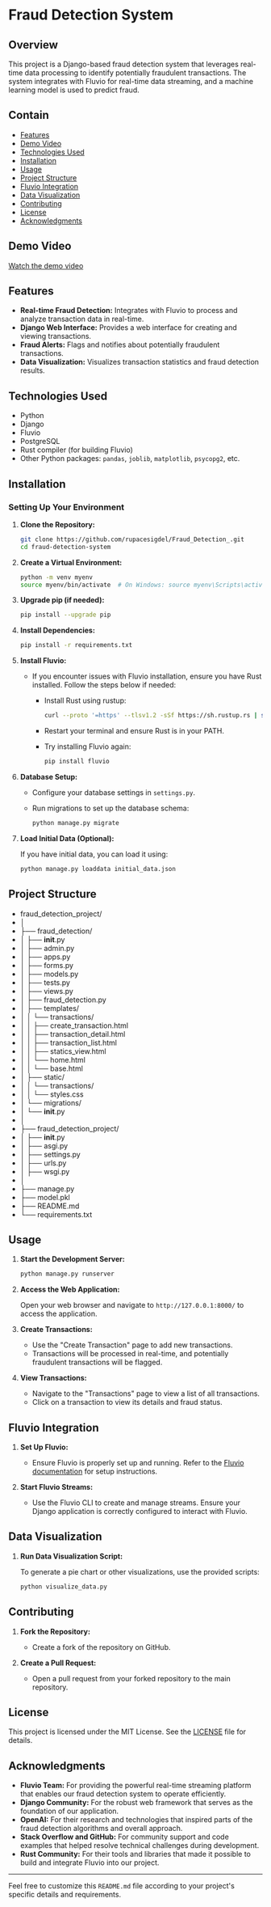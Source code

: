 # Fraud Detection System

## Overview

This project is a Django-based fraud detection system that leverages real-time data processing to identify potentially fraudulent transactions. The system integrates with Fluvio for real-time data streaming, and a machine learning model is used to predict fraud.

## Contain

- [Features](#features)
- [Demo Video](#demo-video)
- [Technologies Used](#technologies-used)
- [Installation](#installation)
- [Usage](#usage)
- [Project Structure](#project-structure)
- [Fluvio Integration](#fluvio-integration)
- [Data Visualization](#data-visualization)
- [Contributing](#contributing)
- [License](#license)
- [Acknowledgments](#acknowledgments)

## Demo Video
[Watch the demo video](https://github.com/user-attachments/assets/ba81f3ab-272f-4341-9fe1-5262d655b65f)

## Features

- **Real-time Fraud Detection:** Integrates with Fluvio to process and analyze transaction data in real-time.
- **Django Web Interface:** Provides a web interface for creating and viewing transactions.
- **Fraud Alerts:** Flags and notifies about potentially fraudulent transactions.
- **Data Visualization:** Visualizes transaction statistics and fraud detection results.

## Technologies Used

- Python
- Django
- Fluvio
- PostgreSQL
- Rust compiler (for building Fluvio)
- Other Python packages: `pandas`, `joblib`, `matplotlib`, `psycopg2`, etc.

## Installation

### Setting Up Your Environment

1. **Clone the Repository:**

    ```bash
    git clone https://github.com/rupacesigdel/Fraud_Detection_.git
    cd fraud-detection-system
    ```

2. **Create a Virtual Environment:**

    ```bash
    python -m venv myenv
    source myenv/bin/activate  # On Windows: source myenv\Scripts\activate
    ```

3. **Upgrade pip (if needed):**

    ```bash
    pip install --upgrade pip
    ```

4. **Install Dependencies:**

    ```bash
    pip install -r requirements.txt
    ```

5. **Install Fluvio:**
   - If you encounter issues with Fluvio installation, ensure you have Rust installed. Follow the steps below if needed:
     - Install Rust using rustup:
       ```bash
       curl --proto '=https' --tlsv1.2 -sSf https://sh.rustup.rs | sh
       ```
     - Restart your terminal and ensure Rust is in your PATH.

     - Try installing Fluvio again:
       ```bash
       pip install fluvio
       ```

6. **Database Setup:**

    - Configure your database settings in `settings.py`.
    - Run migrations to set up the database schema:

      ```bash
      python manage.py migrate
      ```

7. **Load Initial Data (Optional):**

    If you have initial data, you can load it using:

    ```bash
    python manage.py loaddata initial_data.json
    ```

## Project Structure
- fraud_detection_project/
- │
- ├── fraud_detection/
- │   ├── __init__.py
- │   ├── admin.py
- │   ├── apps.py
- │   ├── forms.py
- │   ├── models.py
- │   ├── tests.py
- │   ├── views.py
- │   ├── fraud_detection.py
- │   ├── templates/
- │   │   └── transactions/
- │   │       ├── create_transaction.html
- │   │       ├── transaction_detail.html
- │   │       ├── transaction_list.html
- │   │       ├── statics_view.html
- │   │       └── home.html
- │   │   └── base.html
- │   ├── static/
- │   │   └── transactions/
- │   │       └── styles.css
- │   └── migrations/
- │       └── __init__.py
- │
- ├── fraud_detection_project/
- │   ├── __init__.py
- │   ├── asgi.py
- │   ├── settings.py
- │   ├── urls.py
- │   ├── wsgi.py
- │
- ├── manage.py
- ├── model.pkl
- ├── README.md
- └── requirements.txt



## Usage

1. **Start the Development Server:**

    ```bash
    python manage.py runserver
    ```

2. **Access the Web Application:**

    Open your web browser and navigate to `http://127.0.0.1:8000/` to access the application.

3. **Create Transactions:**

    - Use the "Create Transaction" page to add new transactions.
    - Transactions will be processed in real-time, and potentially fraudulent transactions will be flagged.

4. **View Transactions:**

    - Navigate to the "Transactions" page to view a list of all transactions.
    - Click on a transaction to view its details and fraud status.

## Fluvio Integration

1. **Set Up Fluvio:**

    - Ensure Fluvio is properly set up and running. Refer to the [Fluvio documentation](https://fluvio.io/docs/) for setup instructions.

2. **Start Fluvio Streams:**

    - Use the Fluvio CLI to create and manage streams. Ensure your Django application is correctly configured to interact with Fluvio.

## Data Visualization

1. **Run Data Visualization Script:**

    To generate a pie chart or other visualizations, use the provided scripts:

    ```bash
    python visualize_data.py
    ```

## Contributing

1. **Fork the Repository:**

    - Create a fork of the repository on GitHub.

2. **Create a Pull Request:**

    - Open a pull request from your forked repository to the main repository.

## License

This project is licensed under the MIT License. See the [LICENSE](LICENSE) file for details.

## Acknowledgments
- **Fluvio Team:** For providing the powerful real-time streaming platform that enables our fraud detection system to operate efficiently.
- **Django Community:** For the robust web framework that serves as the foundation of our application.
- **OpenAI:** For their research and technologies that inspired parts of the fraud detection algorithms and overall approach.
- **Stack Overflow and GitHub:** For community support and code examples that helped resolve technical challenges during development.
- **Rust Community:** For their tools and libraries that made it possible to build and integrate Fluvio into our project.

---

Feel free to customize this `README.md` file according to your project's specific details and requirements.

